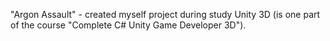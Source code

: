 "Argon Assault" - created myself project during study Unity 3D (is one part of the course "Complete C# Unity Game Developer 3D"). 
